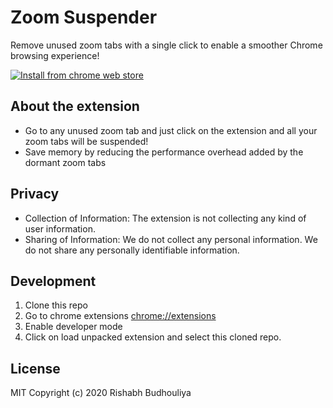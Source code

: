 # Zoom Suspender

Remove unused zoom tabs with a single click to enable a smoother Chrome browsing experience!

[![Install from chrome web store](https://developer.chrome.com/webstore/images/ChromeWebStore_Badge_v2_340x96.png)](https://chrome.google.com/webstore/detail/zoom-suspender/fdgccddmodhmbhaijendikgejnflbhkk)


## About the extension

- Go to any unused zoom tab and just click on the extension and all your zoom tabs will be suspended!
- Save memory by reducing the performance overhead added by the dormant zoom tabs

## Privacy

- Collection of Information: The extension is not collecting any kind of user information.
- Sharing of Information: We do not collect any personal information. We do not share any personally identifiable information.

## Development

1. Clone this repo
2. Go to chrome extensions [chrome://extensions](chrome://extensions)
3. Enable developer mode
4. Click on load unpacked extension and select this cloned repo.


## License

MIT Copyright (c) 2020 Rishabh Budhouliya
